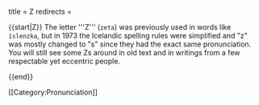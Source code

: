 title = Z
redirects =
>>>>

{{start|Z}}
The letter '''Z''' (`zeta`) was previously used in words like `íslenzka`, but in 1973 the Icelandic spelling rules were simplified and "z" was mostly changed to "s" since they had the exact same pronunciation. You will still see some Zs around in old text and in writings from a few respectable yet eccentric people.

{{end}}

[[Category:Pronunciation]]
